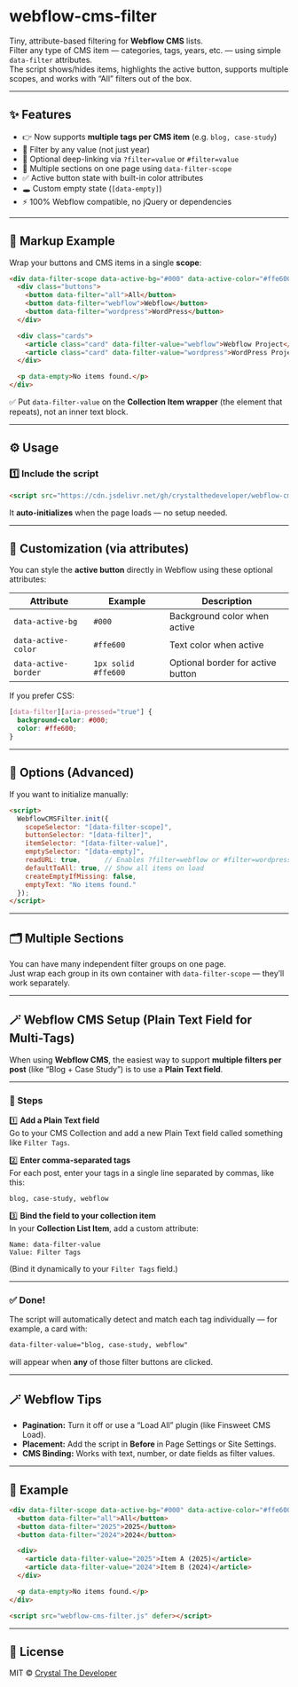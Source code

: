 # webflow-cms-filter

Tiny, attribute-based filtering for **Webflow CMS** lists.  
Filter any type of CMS item — categories, tags, years, etc. — using simple `data-filter` attributes.  
The script shows/hides items, highlights the active button, supports multiple scopes, and works with “All” filters out of the box.

---

## ✨ Features
- 👉 Now supports **multiple tags per CMS item** (e.g. `blog, case-study`)
- 🔘 Filter by any value (not just year)
- 🧭 Optional deep-linking via `?filter=value` or `#filter=value`
- 🧩 Multiple sections on one page using `data-filter-scope`
- ✅ Active button state with built-in color attributes
- 🕳️ Custom empty state (`[data-empty]`)
- ⚡ 100% Webflow compatible, no jQuery or dependencies

---

## 🧱 Markup Example

Wrap your buttons and CMS items in a single **scope**:

```html
<div data-filter-scope data-active-bg="#000" data-active-color="#ffe600">
  <div class="buttons">
    <button data-filter="all">All</button>
    <button data-filter="webflow">Webflow</button>
    <button data-filter="wordpress">WordPress</button>
  </div>

  <div class="cards">
    <article class="card" data-filter-value="webflow">Webflow Project</article>
    <article class="card" data-filter-value="wordpress">WordPress Project</article>
  </div>

  <p data-empty>No items found.</p>
</div>
```

✅ Put `data-filter-value` on the **Collection Item wrapper** (the element that repeats), not an inner text block.

---

## ⚙️ Usage

### 1️⃣ Include the script
```html
<script src="https://cdn.jsdelivr.net/gh/crystalthedeveloper/webflow-cms-filter@v1.0.1/webflow-cms-filter.js" defer></script>
```
It **auto-initializes** when the page loads — no setup needed.

---

## 🎨 Customization (via attributes)
You can style the **active button** directly in Webflow using these optional attributes:

| Attribute | Example | Description |
|------------|----------|-------------|
| `data-active-bg` | `#000` | Background color when active |
| `data-active-color` | `#ffe600` | Text color when active |
| `data-active-border` | `1px solid #ffe600` | Optional border for active button |

If you prefer CSS:
```css
[data-filter][aria-pressed="true"] {
  background-color: #000;
  color: #ffe600;
}
```

---

## 🧩 Options (Advanced)
If you want to initialize manually:

```html
<script>
  WebflowCMSFilter.init({
    scopeSelector: "[data-filter-scope]",
    buttonSelector: "[data-filter]",
    itemSelector: "[data-filter-value]",
    emptySelector: "[data-empty]",
    readURL: true,      // Enables ?filter=webflow or #filter=wordpress
    defaultToAll: true, // Show all items on load
    createEmptyIfMissing: false,
    emptyText: "No items found."
  });
</script>
```

---

## 🗂️ Multiple Sections

You can have many independent filter groups on one page.  
Just wrap each group in its own container with `data-filter-scope` — they’ll work separately.

---

## 🪄 Webflow CMS Setup (Plain Text Field for Multi-Tags)

When using **Webflow CMS**, the easiest way to support **multiple filters per post** (like “Blog + Case Study”) is to use a **Plain Text field**.

---

### 🧱 Steps

1️⃣ **Add a Plain Text field**  
Go to your CMS Collection and add a new Plain Text field called something like `Filter Tags`.

2️⃣ **Enter comma-separated tags**  
For each post, enter your tags in a single line separated by commas, like this:

```
blog, case-study, webflow
```

3️⃣ **Bind the field to your collection item**  
In your **Collection List Item**, add a custom attribute:

```
Name: data-filter-value
Value: Filter Tags
```

(Bind it dynamically to your `Filter Tags` field.)

---

### ✅ Done!
The script will automatically detect and match each tag individually — for example, a card with:

```html
data-filter-value="blog, case-study, webflow"
```

will appear when **any** of those filter buttons are clicked.

---

## 🪄 Webflow Tips

- **Pagination:** Turn it off or use a “Load All” plugin (like Finsweet CMS Load).  
- **Placement:** Add the script in **Before </body>** in Page Settings or Site Settings.  
- **CMS Binding:** Works with text, number, or date fields as filter values.

---

## 🧩 Example

```html
<div data-filter-scope data-active-bg="#000" data-active-color="#ffe600">
  <button data-filter="all">All</button>
  <button data-filter="2025">2025</button>
  <button data-filter="2024">2024</button>

  <div>
    <article data-filter-value="2025">Item A (2025)</article>
    <article data-filter-value="2024">Item B (2024)</article>
  </div>

  <p data-empty>No items found.</p>
</div>

<script src="webflow-cms-filter.js" defer></script>
```

---

## 📜 License
MIT © [Crystal The Developer](https://www.crystalthedeveloper.ca)
